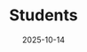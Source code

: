 ---
layout: default
modal-id: 1
title: Students
date: 2025-10-14
img: students.png
alt: Students
project-date: October 2025
client: Students
category: Academic Integrity
description: |
  Scenarios focused on student experiences with academic integrity and ethical dilemmas.
---